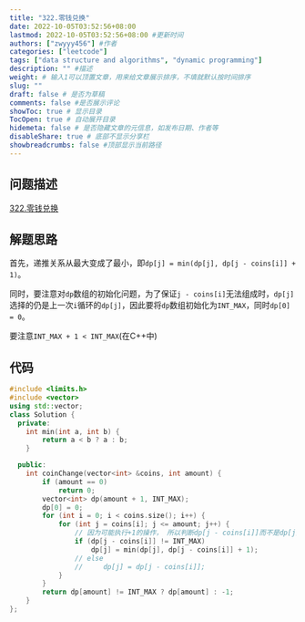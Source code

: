 ```yaml
---
title: "322.零钱兑换"
date: 2022-10-05T03:52:56+08:00
lastmod: 2022-10-05T03:52:56+08:00 #更新时间
authors: ["zwyyy456"] #作者
categories: ["leetcode"]
tags: ["data structure and algorithms", "dynamic programming"]
description: "" #描述
weight: # 输入1可以顶置文章，用来给文章展示排序，不填就默认按时间排序
slug: ""
draft: false # 是否为草稿
comments: false #是否展示评论
showToc: true # 显示目录
TocOpen: true # 自动展开目录
hidemeta: false # 是否隐藏文章的元信息，如发布日期、作者等
disableShare: true # 底部不显示分享栏
showbreadcrumbs: false #顶部显示当前路径
---
```

## 问题描述
[322.零钱兑换](https://leetcode.cn/problems/coin-change/)

## 解题思路
首先，递推关系从最大变成了最小，即`dp[j] = min(dp[j], dp[j - coins[i]] + 1)`。

同时，要注意对`dp`数组的初始化问题，为了保证`j - coins[i]`无法组成时，`dp[j]`选择的仍是上一次`i`循环的`dp[j]`，因此要将`dp`数组初始化为`INT_MAX`，同时`dp[0] = 0`。

要注意`INT_MAX + 1 < INT_MAX`(在C++中)

## 代码
```cpp
#include <limits.h>
#include <vector>
using std::vector;
class Solution {
  private:
    int min(int a, int b) {
        return a < b ? a : b;
    }

  public:
    int coinChange(vector<int> &coins, int amount) {
        if (amount == 0)
            return 0;
        vector<int> dp(amount + 1, INT_MAX);
        dp[0] = 0;
        for (int i = 0; i < coins.size(); i++) {
            for (int j = coins[i]; j <= amount; j++) {
                // 因为可能执行+1的操作， 所以判断dp[j - coins[i]]而不是dp[j]
                if (dp[j - coins[i]] != INT_MAX)
                    dp[j] = min(dp[j], dp[j - coins[i]] + 1);
                // else
                //     dp[j] = dp[j - coins[i]];
            }
        }
        return dp[amount] != INT_MAX ? dp[amount] : -1;
    }
};
```